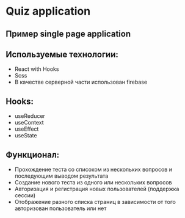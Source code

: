# Quiz application

## Пример single page application

## Используемые технологии:
* React with Hooks
* Scss
* В качестве серверной части использован firebase

## Hooks:
* useReducer
* useContext
* useEffect
* useState

## Функционал:
* Прохождение теста со списоком из нескольких вопросов и последующим выводом результата
* Создание нового теста из одного или нескольких вопросов
* Авторизация и регистрация новых пользователей (поддержка сессии)
* Отображение разного списка страниц в зависимости от того авторизован пользователь или нет
